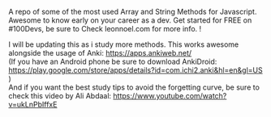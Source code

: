 A repo of some of the most used Array and String Methods for Javascript. Awesome to know early on your career as a dev. Get started for FREE on #100Devs, be sure to Check leonnoel.com for more info. !

I will be updating this as i study more methods. This works awesome alongside the usage of Anki: https://apps.ankiweb.net/
<br>
(If you have an Android phone be sure to download AnkiDroid: https://play.google.com/store/apps/details?id=com.ichi2.anki&hl=en&gl=US )
<br>
And if you want the best study tips to avoid the forgetting curve, be sure to check this video by Ali Abdaal: https://www.youtube.com/watch?v=ukLnPbIffxE
